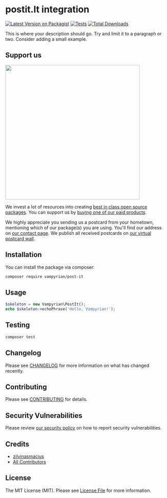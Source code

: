 # postit.lt integration

[![Latest Version on Packagist](https://img.shields.io/packagist/v/vampyrian/post-it.svg?style=flat-square)](https://packagist.org/packages/vampyrian/post-it)
[![Tests](https://img.shields.io/github/actions/workflow/status/vampyrian/post-it/run-tests.yml?branch=main&label=tests&style=flat-square)](https://github.com/vampyrian/post-it/actions/workflows/run-tests.yml)
[![Total Downloads](https://img.shields.io/packagist/dt/vampyrian/post-it.svg?style=flat-square)](https://packagist.org/packages/vampyrian/post-it)

This is where your description should go. Try and limit it to a paragraph or two. Consider adding a small example.

## Support us

[<img src="https://github-ads.s3.eu-central-1.amazonaws.com/post-it.jpg?t=1" width="419px" />](https://spatie.be/github-ad-click/post-it)

We invest a lot of resources into creating [best in class open source packages](https://spatie.be/open-source). You can support us by [buying one of our paid products](https://spatie.be/open-source/support-us).

We highly appreciate you sending us a postcard from your hometown, mentioning which of our package(s) you are using. You'll find our address on [our contact page](https://spatie.be/about-us). We publish all received postcards on [our virtual postcard wall](https://spatie.be/open-source/postcards).

## Installation

You can install the package via composer:

```bash
composer require vampyrian/post-it
```

## Usage

```php
$skeleton = new Vampyrian\PostIt();
echo $skeleton->echoPhrase('Hello, Vampyrian!');
```

## Testing

```bash
composer test
```

## Changelog

Please see [CHANGELOG](CHANGELOG.md) for more information on what has changed recently.

## Contributing

Please see [CONTRIBUTING](https://github.com/spatie/.github/blob/main/CONTRIBUTING.md) for details.

## Security Vulnerabilities

Please review [our security policy](../../security/policy) on how to report security vulnerabilities.

## Credits

- [zilvinasmacius](https://github.com/Vampyrian)
- [All Contributors](../../contributors)

## License

The MIT License (MIT). Please see [License File](LICENSE.md) for more information.
